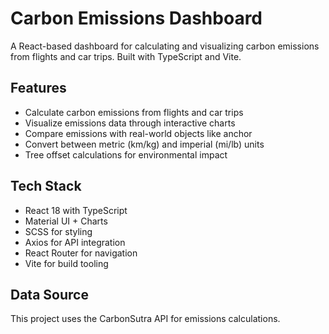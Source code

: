 # Carbon Emissions Dashboard

A React-based dashboard for calculating and visualizing carbon emissions from flights and car trips. Built with TypeScript and Vite.

## Features

- Calculate carbon emissions from flights and car trips
- Visualize emissions data through interactive charts
- Compare emissions with real-world objects like anchor
- Convert between metric (km/kg) and imperial (mi/lb) units
- Tree offset calculations for environmental impact

## Tech Stack

- React 18 with TypeScript
- Material UI + Charts
- SCSS for styling
- Axios for API integration
- React Router for navigation
- Vite for build tooling

## Data Source

This project uses the CarbonSutra API for emissions calculations.